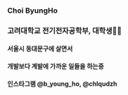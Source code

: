 <H3> Choi ByungHo

<H3> 고려대학교 전기전자공학부, 대학생🐯💡

  
    
    
  
  
  
  
<H4> 서울시 동대문구에 살면서
  
<H4> 개발보다 계발에 가까운 일들을 하는중
  
<H4> 인스타그램 @b_young_ho, @chlqudzh
  
<!---
bankochoi/bankochoi is a ✨ special ✨ repository because its `README.md` (this file) appears on your GitHub profile.
You can click the Preview link to take a look at your changes.
--->
